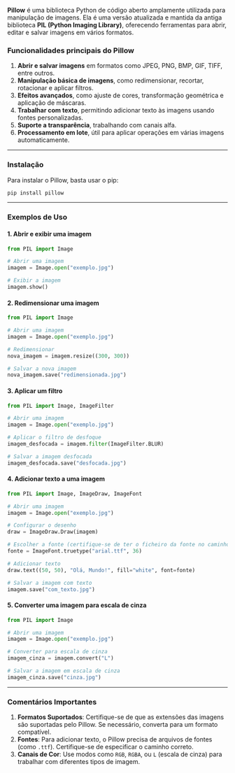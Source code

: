 **Pillow** é uma biblioteca Python de código aberto amplamente utilizada para manipulação de imagens. Ela é uma versão atualizada e mantida da antiga biblioteca **PIL (Python Imaging Library)**, oferecendo ferramentas para abrir, editar e salvar imagens em vários formatos.

### **Funcionalidades principais do Pillow**
1. **Abrir e salvar imagens** em formatos como JPEG, PNG, BMP, GIF, TIFF, entre outros.
2. **Manipulação básica de imagens**, como redimensionar, recortar, rotacionar e aplicar filtros.
3. **Efeitos avançados**, como ajuste de cores, transformação geométrica e aplicação de máscaras.
4. **Trabalhar com texto**, permitindo adicionar texto às imagens usando fontes personalizadas.
5. **Suporte a transparência**, trabalhando com canais alfa.
6. **Processamento em lote**, útil para aplicar operações em várias imagens automaticamente.

---

### **Instalação**
Para instalar o Pillow, basta usar o pip:
```bash
pip install pillow
```

---

### **Exemplos de Uso**

#### 1. **Abrir e exibir uma imagem**
```python
from PIL import Image

# Abrir uma imagem
imagem = Image.open("exemplo.jpg")

# Exibir a imagem
imagem.show()
```

#### 2. **Redimensionar uma imagem**
```python
from PIL import Image

# Abrir uma imagem
imagem = Image.open("exemplo.jpg")

# Redimensionar
nova_imagem = imagem.resize((300, 300))

# Salvar a nova imagem
nova_imagem.save("redimensionada.jpg")
```

#### 3. **Aplicar um filtro**
```python
from PIL import Image, ImageFilter

# Abrir uma imagem
imagem = Image.open("exemplo.jpg")

# Aplicar o filtro de desfoque
imagem_desfocada = imagem.filter(ImageFilter.BLUR)

# Salvar a imagem desfocada
imagem_desfocada.save("desfocada.jpg")
```

#### 4. **Adicionar texto a uma imagem**
```python
from PIL import Image, ImageDraw, ImageFont

# Abrir uma imagem
imagem = Image.open("exemplo.jpg")

# Configurar o desenho
draw = ImageDraw.Draw(imagem)

# Escolher a fonte (certifique-se de ter o ficheiro da fonte no caminho indicado)
fonte = ImageFont.truetype("arial.ttf", 36)

# Adicionar texto
draw.text((50, 50), "Olá, Mundo!", fill="white", font=fonte)

# Salvar a imagem com texto
imagem.save("com_texto.jpg")
```

#### 5. **Converter uma imagem para escala de cinza**
```python
from PIL import Image

# Abrir uma imagem
imagem = Image.open("exemplo.jpg")

# Converter para escala de cinza
imagem_cinza = imagem.convert("L")

# Salvar a imagem em escala de cinza
imagem_cinza.save("cinza.jpg")
```

---

### **Comentários Importantes**
1. **Formatos Suportados**: Certifique-se de que as extensões das imagens são suportadas pelo Pillow. Se necessário, converta para um formato compatível.
2. **Fontes**: Para adicionar texto, o Pillow precisa de arquivos de fontes (como `.ttf`). Certifique-se de especificar o caminho correto.
3. **Canais de Cor**: Use modos como `RGB`, `RGBA`, ou `L` (escala de cinza) para trabalhar com diferentes tipos de imagem.